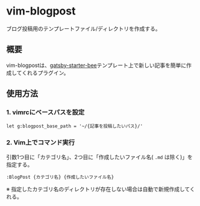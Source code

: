 # vim-blogpost

ブログ投稿用のテンプレートファイル/ディレクトリを作成する。

## 概要
vim-blogpostは、[gatsby-starter-bee](https://github.com/JaeYeopHan/gatsby-starter-bee)テンプレート上で新しい記事を簡単に作成してくれるプラグイン。  

## 使用方法

### 1. vimrcにベースパスを設定
```vim
let g:blogpost_base_path = '~/{記事を投稿したいパス}/'
```

### 2. Vim上でコマンド実行
引数1つ目に「カテゴリ名」、2つ目に「作成したいファイル名( `.md` は除く)」を指定する。
```vim
:BlogPost {カテゴリ名} {作成したいファイル名}
```
※ 指定したカテゴリ名のディレクトリが存在しない場合は自動で新規作成してくれる。
